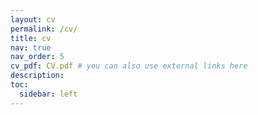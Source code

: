 ```yaml
---
layout: cv
permalink: /cv/
title: cv
nav: true
nav_order: 5
cv_pdf: CV.pdf # you can also use external links here
description:
toc:
  sidebar: left
---
```

